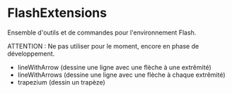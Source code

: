 # FlashExtensions
Ensemble d'outils et de commandes pour l'environnement Flash.

ATTENTION : Ne pas utiliser pour le moment, encore en phase de développement.

- lineWithArrow (dessine une ligne avec une flèche à une extrêmité)
- lineWithArrows (dessine une ligne avec une flèche à chaque extrêmité)
- trapezium (dessin un trapèze)
